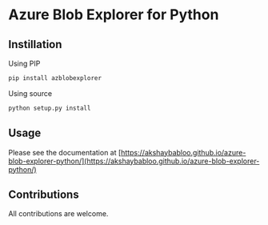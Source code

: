 # Azure Blob Explorer for Python


## Instillation

Using PIP

```bash
pip install azblobexplorer
```

Using source

```bash
python setup.py install
```

## Usage

Please see the documentation at [https://akshaybabloo.github.io/azure-blob-explorer-python/](https://akshaybabloo.github.io/azure-blob-explorer-python/)

## Contributions

All contributions are welcome.
